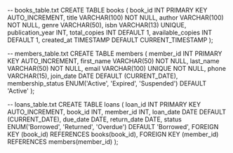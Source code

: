 -- books_table.txt
CREATE TABLE books (
book_id INT PRIMARY KEY AUTO_INCREMENT,
title VARCHAR(100) NOT NULL,
author VARCHAR(100) NOT NULL,
genre VARCHAR(50),
isbn VARCHAR(13) UNIQUE,
publication_year INT,
total_copies INT DEFAULT 1,
available_copies INT DEFAULT 1,
created_at TIMESTAMP DEFAULT CURRENT_TIMESTAMP
);

-- members_table.txt
CREATE TABLE members (
member_id INT PRIMARY KEY AUTO_INCREMENT,
first_name VARCHAR(50) NOT NULL,
last_name VARCHAR(50) NOT NULL,
email VARCHAR(100) UNIQUE NOT NULL,
phone VARCHAR(15),
join_date DATE DEFAULT (CURRENT_DATE),
membership_status ENUM('Active', 'Expired', 'Suspended') DEFAULT 'Active'
);

-- loans_table.txt
CREATE TABLE loans (
loan_id INT PRIMARY KEY AUTO_INCREMENT,
book_id INT,
member_id INT,
loan_date DATE DEFAULT (CURRENT_DATE),
due_date DATE,
return_date DATE,
status ENUM('Borrowed', 'Returned', 'Overdue') DEFAULT 'Borrowed',
FOREIGN KEY (book_id) REFERENCES books(book_id),
FOREIGN KEY (member_id) REFERENCES members(member_id)
);
